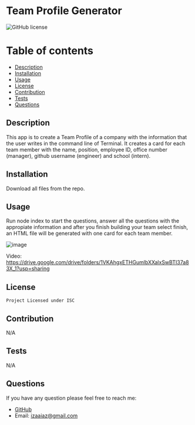 # Team Profile Generator
  ![GitHub license](https://img.shields.io/badge/license-ISC-green.svg)
  # Table of contents
  * [Description](#description)
  * [Installation](#installation)
  * [Usage](#usage)
  * [License](#license)
  * [Contribution](#contribution)
  * [Tests](#tests)
  * [Questions](#questions)
  
  ## Description
  This app is to create a Team Profile of a company with the information that the user writes in the command line of Terminal. It creates a card for each team member with the name, position, employee ID, office number (manager), github username (engineer) and school (intern).
  ## Installation
  Download all files from the repo.
  ## Usage
  Run node index to start the questions, answer all the questions with the appropiate information and after you finish building your team select finish, an HTML file will be generated with one card for each team member.
  
  ![image](https://user-images.githubusercontent.com/89933923/151484891-54c8e20e-a727-4708-9f18-3a38ea2f2bcf.png)
  
  Video: https://drive.google.com/drive/folders/1VKAhgxETHGumlbXXalxSwBTI37a83X_1?usp=sharing
  
  ## License
    Project Licensed under ISC
  ## Contribution
  N/A
  ## Tests
  N/A
  ## Questions
  If you have any question please feel free to reach me:
  * [GitHub](https://github.com/ireyesleon)
  * Email: izaaiaz@gmail.com
  
